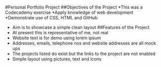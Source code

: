 #Personal Portfolio Project
##Objectives of the Project
*This was a Codecademy exercise
*Apply knowledge of web development
*Demonstrate use of CSS, HTML and GitHub
* Aim is to showcase a simple clean layout
##Features of the Project
* At present this is representative of me, not real
* Website text is for demo using lorem ipsum
* Addresses, emails, telephone nos and website addresses are all mock ups
* The projects listed do exist but the links to the project are not enabled
* Simple layout using pictures, text and icons
